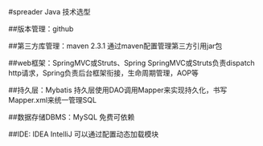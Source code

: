 #spreader Java 技术选型

##版本管理：github 

##第三方库管理：maven 2.3.1
  通过maven配置管理第三方引用jar包

##web框架：SpringMVC或Struts、Spring
  SpringMVC或Struts负责dispatch http请求，Spring负责后台框架衔接，生命周期管理，AOP等

##持久层：Mybatis
  持久层使用DAO调用Mapper来实现持久化，书写Mapper.xml来统一管理SQL

##数据存储DBMS：MySQL
  免费可依赖

##IDE: IDEA IntelliJ
  可以通过配置动态加载模块
